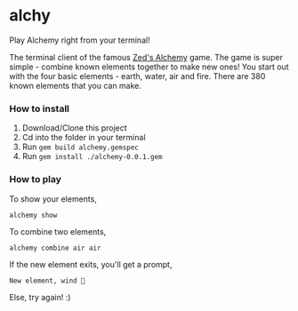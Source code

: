 # alchy
Play Alchemy right from your terminal!

The terminal client of the famous [Zed's Alchemy](https://play.google.com/store/apps/details?id=me.zed_0xff.android.alchemy&hl=en) game. The game is super simple - combine known elements together to make new ones! You start out with the four basic elements - earth, water, air and fire. There are 380 known elements that you can make.

### How to install
1. Download/Clone this project
2. Cd into the folder in your terminal
3. Run `gem build alchemy.gemspec`
4. Run `gem install ./alchemy-0.0.1.gem`

### How to play
To show your elements,
```
alchemy show
```

To combine two elements,
```
alchemy combine air air
```

If the new element exits, you'll get a prompt,
```
New element, wind 🎉
```
Else, try again! :)
